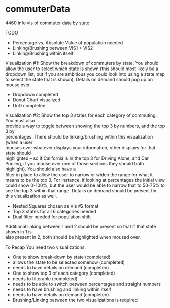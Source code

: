 commuterData
============

4460 info vis of commuter data by state

TODO
* Percentage vs. Absolute Value of population needed
* Linking/Brushing between VIS1 + VIS2
* Linking/Brushing within itself

Visualization #1:	Show	the	breakdown	of	commuters	by	state.	You	should	allow	the	
user	to	select	which	state	is	shown	(this	should	most	likely	be	a	dropdown	list,	but	if	you	
are ambitious	you	could	look	into	using	a	state	map	to	select	the	state	that	is	shown).	
Details	on	demand	should	pop	up	on	mouse	over.
* Dropdown completed
* Donut Chart visualized
* DoD completed

Visualization #2:	Show	the	top	3	states	for	each	category	of	commuting.	You	must	also	
provide	a	way	to	toggle	between	showing	the	top	3	by	numbers,	and	the	top	3	by	
percentages.	There	should	be	linking/brushing	within	this	visualization	(when	a	user	
mouses	over	whatever	displays	your	information,	other	displays	for	that	state	should	
highlighted	– so	if	California	is	in	the	top	3	for	Driving	Alone,	and	Car	Pooling,	if	you	
mouse	over	one	of	those	sections	they	should	both	highlight).	You	should	also	have	a	
filter	in	place	to	allow	the	user	to	narrow	or	widen	the	range	for	what	it	means	to	be	the	
top	3.	For	instance,	if	looking	at	percentages	the	initial	view	could	show	0-100%,	but	the	
user	would	be	able	to	narrow	that	to	50-75%	to	see	the	top	3	within	that	range.	Details	
on	demand	should	be	present	for	this	visualization	as	well.
* Nested Squares chosen as Vis #2 format
* Top 3 states for all 6 categories needed
* Dual filter needed for population shift

Additional	linking	between	1	and	2	should	be	present so	that	if	that	state	shown	in	1	is	
also	present	in	2,	both	should	be	highlighted	when	moused	over.

To Recap
You	need	two	visualizations.
* One	to	show	break-down	by	state	(completed)
* allows the	state	to	be	selected	somehow	(completed)
* needs	to	have	details	on	demand (completed)
* One	to	show	top	3	of	each	category (completed)
* needs	to	filterable (completed)
* needs	to	be	able	to	switch	between	percentages	and	straight	numbers	
* needs	to	have	brushing	and	linking	within	itself	
* needs	to	have	details	on	demand (completed)
* Brushing/Linking	between	the	two	visualizations	is	required	
